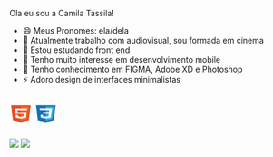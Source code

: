 Ola eu sou a Camila Tássila!

- 😄 Meus Pronomes: ela/dela
- 🔭 Atualmente trabalho com audiovisual, sou formada em cinema
- 🌱 Estou estudando front end
- 👀 Tenho muito interesse em desenvolvimento mobile
- 🤔 Tenho conhecimento em FIGMA, Adobe XD e Photoshop
- ⚡ Adoro design de interfaces minimalistas

<div style="display: inline_block"><br>
   <img align="center" alt="Rafa-HTML" height="30" width="40" src="https://raw.githubusercontent.com/devicons/devicon/master/icons/html5/html5-original.svg">
  <img align="center" alt="Rafa-CSS" height="30" width="40" src="https://raw.githubusercontent.com/devicons/devicon/master/icons/css3/css3-original.svg">
 
</div>
  
  ##
 
<div> 
  <a href = "mailto:camilatassila@gmail.com"><img src="https://img.shields.io/badge/-Gmail-%23333?style=for-the-badge&logo=gmail&logoColor=white" target="_blank"></a>
  <a href="https://www.linkedin.com/in/camilatassila" target="_blank"><img src="https://img.shields.io/badge/-LinkedIn-%230077B5?style=for-the-badge&logo=linkedin&logoColor=white" target="_blank"></a> 
 

 
</div>
